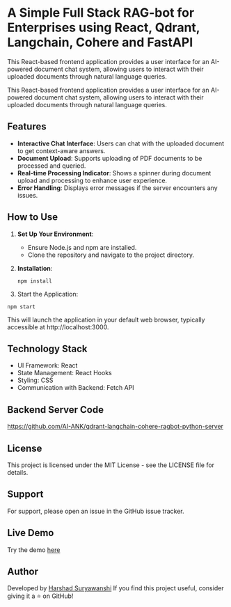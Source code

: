 # A Simple Full Stack RAG-bot for Enterprises using React, Qdrant, Langchain, Cohere and FastAPI

This React-based frontend application provides a user interface for an AI-powered document chat system, allowing users to interact with their uploaded documents through natural language queries.

This React-based frontend application provides a user interface for an AI-powered document chat system, allowing users to interact with their uploaded documents through natural language queries.

## Features
- **Interactive Chat Interface**: Users can chat with the uploaded document to get context-aware answers.
- **Document Upload**: Supports uploading of PDF documents to be processed and queried.
- **Real-time Processing Indicator**: Shows a spinner during document upload and processing to enhance user experience.
- **Error Handling**: Displays error messages if the server encounters any issues.

## How to Use
1. **Set Up Your Environment**:
   - Ensure Node.js and npm are installed.
   - Clone the repository and navigate to the project directory.
2. **Installation**:
   ```
   npm install
   ```
   
3. Start the Application:
```
npm start
```
This will launch the application in your default web browser, typically accessible at http://localhost:3000.

## Technology Stack
- UI Framework: React
- State Management: React Hooks
- Styling: CSS
- Communication with Backend: Fetch API

## Backend Server Code
https://github.com/AI-ANK/qdrant-langchain-cohere-ragbot-python-server

## License
This project is licensed under the MIT License - see the LICENSE file for details.

## Support
For support, please open an issue in the GitHub issue tracker.

## Live Demo
Try the demo [here](https://qdrant-langchain-cohere-ragbot-ui.vercel.app/)

## Author
Developed by [Harshad Suryawanshi](https://www.linkedin.com/in/harshadsuryawanshi/)
If you find this project useful, consider giving it a ⭐ on GitHub!
